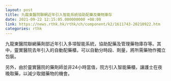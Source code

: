 ```yaml
---
layout: post
title: 九龍東醫院聯網近年引入智能系統協助配藥及藥物庫存
date: 2021-09-22 12:15:05.000000000 +08:00
link: https://news.rthk.hk/rthk/ch/component/k2/1611743-20210922.htm
categories: rthk
---
```


九龍東醫院聯網藥劑部近年引入多項智能系統，協助配藥及管理藥物庫存等。其中，靈實醫院去年引入的自動配藥櫃，可以自動分時段、劑量，將所需藥物作獨立包裝。

另外，由於靈實醫院的藥劑師並非24小時當值，院方引入智能藥櫃，讓護士在夜晚取藥，以減少取錯藥物的機會。

